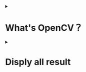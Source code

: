 <details>
<summary>
  
# What's OpenCV？

</summary>
<H1>1.OpenCV 是什麼</H1>

OpenCV 全名是 Open Source Computer Vision Library ( 開源計算機視覺函式庫 )，OpenCV 由 Intel 發起並開發，以 BSD 授權條款授權發行，可以在商業和研究領域中免費使用，是目前發展最完整的電腦視覺開源資源。

OpenCV 常應用於擴增實境、臉部辨識、手勢辨識、動作辨識、運動跟蹤、物體辨識或圖像分割...等領域，能使用各種不同語言 ( Java、Python、C/C++...等 ) 進行開發，由於 OpenCV 的高執行效率，甚至可用來開發 Real-time 的應用程式。

</summary>

---
# 2.讀取圖片練習
請照以下程式碼執行

## 讀圖方式一
```
from IPython.display import Image, display

display(Image(filename="lenna.jpg"))
```

### 顯示結果
<hr>
<img src="jupyter_lenna.png" width="200" height="200" />
<hr>

## 讀圖方式二
彈出 Windows 視窗
```
import cv2

image = cv2.imread("lenna.jpg")
cv2.imshow("lenna",image)

cv2.waitKey(0)
cv2.destroyAllWindows()
```
### 顯示結果
<br>
<img src="windows-lenna.jpg" width="150" height="200" />
<br>
<hr>

## 讀圖方式三
使用 matplotlib 顯示圖形
```
import cv2
from matplotlib import pyplot as plt

im = cv2.imread("lenna.jpg",1)  # load image as bgr
im2 = im[:,:,::-1]              # Convert image as rgb
plt.imshow(im2)
plt.show()
```
### 顯示結果
<br>
<img src="plt-lenna.jpg" width="400" heigh="400" />
<br><hr>


## 練習一: 同時顯示多張子圖，以不同RGB色系呈現
```
import cv2
from matplotlib import pyplot as plt

img = cv2.imread("lenna.jpg",1)

plt.figure(num='astronaut',figsize=(8,8))  #創建一個名為astronaut的視窗,並設置大小 

plt.subplot(2,2,1)     #將窗口分為兩行兩列四個子圖，則可顯示四幅圖片
plt.title('origin image')   #第一幅圖片標題
plt.imshow(img[:,:,::-1])      #繪製第一幅圖片
plt.axis('off')     #不顯示座標尺寸

plt.subplot(2,2,2)     #第二個子圖
plt.title('R channel')   #第二幅圖片標題
plt.imshow(img[:,:,0],plt.cm.gray)      #繪製第二幅圖片,且為灰度圖
plt.axis('off')     #不顯示座標尺寸

plt.subplot(2,2,3)     #第三個子圖
plt.title('G channel')   #第三幅圖片標題
plt.imshow(img[:,:,1],plt.cm.gray)      #繪製第三幅圖片,且為灰度圖
plt.axis('off')     #不顯示座標尺寸

plt.subplot(2,2,4)     #第四個子圖
plt.title('B channel')   #第四幅圖片標題
plt.imshow(img[:,:,2],plt.cm.gray)      #繪製第四幅圖片,且為灰度圖
plt.axis('off')     #不顯示座標尺寸
```
### 顯示結果
<br>
<img src="RGB-lenna.jpg" width="400" height="400" />
<br><hr>


## 練習二: 同時顯示多張子圖，以不同 "亮度" 呈現
```
import matplotlib.pyplot as plt
import matplotlib.image as img
from PIL import Image, ImageEnhance

plt.figure(figsize=(8,8))

img = Image.open("lenna.jpg")              # 開啟圖片
enhancer = ImageEnhance.Brightness(img)   # 建立調整亮度的方法

plt.subplot(221)
plt.imshow(img)               # 顯示原圖

plt.subplot(222)
img2 = enhancer.enhance(0.5)  # 顯示亮度 x0.5 的圖片
plt.imshow(img2)

plt.subplot(223)
img3 = enhancer.enhance(1.5)  # 顯示亮度 x1.5 的圖片
plt.imshow(img3)

plt.subplot(224)
img4 = enhancer.enhance(3)    # 顯示亮度 x3 的圖片
plt.imshow(img4)

plt.show()
```
### 顯示結果
<br>
<img src="line-lenna.jpg" width="400" height="400" />
<br><hr>


## 練習三: 同時顯示多張子圖，以水平及垂直翻轉呈現
```
import cv2
import matplotlib.pyplot as plt
import matplotlib.image as img

from PIL import Image, ImageEnhance

plt.figure(figsize=(8,8))

im = cv2.imread("lenna.jpg")            # 開啟圖片
img = im[:,:,::-1]

plt.subplot(221)
plt.imshow(img)               # 顯示原圖

plt.subplot(222)
img2 = cv2.flip(img,1)
plt.imshow(img2)

plt.subplot(223)
img3 = cv2.flip(img,0)
plt.imshow(img3)

plt.subplot(224)
img4 = cv2.flip(img2,0)
plt.imshow(img4)

plt.show()
```
### 顯示結果
<br>
<img src="flip-lenna.jpg" width="400" height="400" />
<br><hr>


## 練習四: 圖片的放大縮小 ( Resize )
```
import cv2
import matplotlib.pyplot as plt
import matplotlib.image as img

from PIL import Image, ImageEnhance

plt.figure(figsize=(8,8))

im = cv2.imread("lenna.jpg")            # 開啟圖片
img = im[:,:,::-1]

plt.subplot(221)
plt.imshow(img)               # 顯示原圖
plt.title(img.shape)

scale_percent = 50       # percent of original size
width = int(img.shape[1] * scale_percent / 100)
height = int(img.shape[0] * scale_percent / 100)
dim = (width, height)
# resize image
#img2 = cv2.resize(img, dim, interpolation = cv2.INTER_AREA)
#img2 = cv2.resize(img, dim)
img2 = cv2.resize(img, (0, 0), fx = 0.2, fy = 0.2)

plt.subplot(222)
plt.imshow(img2)
plt.title(img2.shape)

scale_percent = 150       # percent of original size
width = int(img.shape[1] * scale_percent / 100)
height = int(img.shape[0] * scale_percent / 100)
dim = (width, height)
# resize image
#img3 = cv2.resize(img, dim, interpolation = cv2.INTER_AREA)
#img3 = cv2.resize(img, dim)
img3 = cv2.resize(img, (1050, 1610))

plt.subplot(223)
plt.imshow(img3)
plt.title(img3.shape)

scale_percent = 200       # percent of original size
width = int(img.shape[1] * scale_percent / 100)
height = int(img.shape[0] * scale_percent / 100)
dim = (width, height)
# resize image
#img4 = cv2.resize(img, dim, interpolation = cv2.INTER_AREA)
img4 = cv2.resize(img, (780, 540),interpolation = cv2.INTER_LINEAR)

plt.subplot(224)
plt.imshow(img4)
plt.title(img4.shape)

plt.show()
```
### 顯示結果
<br>
<img src="resize-lenna.jpg" width="400" height="400" />
<br><hr>


## 練習五: 邊緣運算
```
import cv2
from matplotlib import pyplot as plt

img = cv2.imread('lenna.jpg')
im2 = img[:,:,::-1]              # Convert image as rgb
plt.imshow(im2)
plt.show()

im3 = cv2.cvtColor(img, cv2.COLOR_BGR2GRAY)  # 轉成灰階
im3 = cv2.medianBlur(im3, 7)                 # 模糊化，去除雜訊
output = cv2.Canny(im3, 36, 36)              # 偵測邊緣

plt.imshow(output)
plt.show()
```
### 顯示結果
<br>
<img src="canny-lenna.jpg.png" width="250" height="600" />
<br><hr>
</details>

<details>
<summary>

# Disply all result

</summary>
<H1>讀圖方式一: 顯示圖片</H1>
<img src="jupyter_lenna.png" width="200" height="200" />
<H1>讀圖方式二: 彈出 Windows 視窗</H1>
<img src="windows-lenna.jpg" width="150" height="200" />
<H1>讀圖方式三: 使用 matplotlib 顯示圖形</H1>
<img src="plt-lenna.jpg" width="400" heigh="400" />
<H1>練習一: 同時顯示多張子圖，以不同RGB色系呈現</H1>
<img src="RGB-lenna.jpg" width="400" height="400" />
<H1>練習二: 同時顯示多張子圖，以不同 "亮度" 呈現</H1>
<img src="line-lenna.jpg" width="400" height="400" />
<H1>練習三: 同時顯示多張子圖，以水平及垂直翻轉呈現</H1>
<img src="flip-lenna.jpg" width="400" height="400" />
<H1>練習四: 圖片的放大縮小 ( Resize )</H1>
<img src="resize-lenna.jpg" width="400" height="400" />
<H1>練習五: 邊緣運算</H1>
<img src="canny-lenna.jpg.png" width="250" height="600" />


</details>
